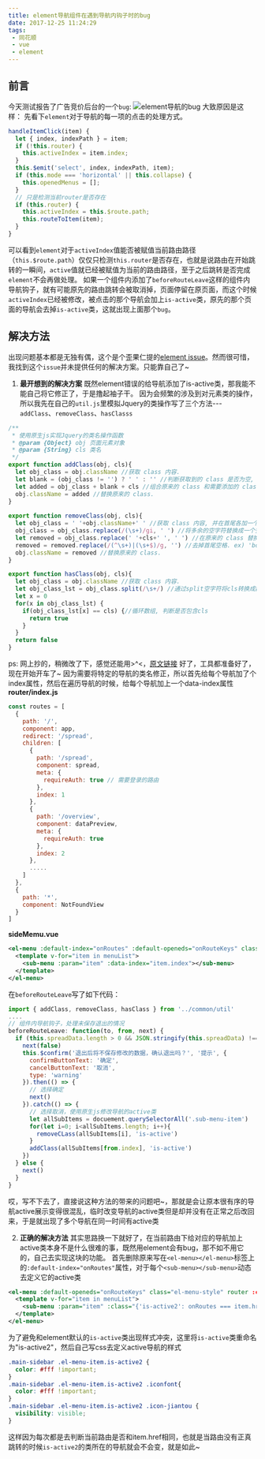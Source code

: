 ```yaml
---
title: element导航组件在遇到导航内钩子时的bug
date: 2017-12-25 11:24:29
tags:
 - 同花顺
 - vue
 - element
---
```


## 前言
今天测试报告了广告竞价后台的一个`bug`:
![element导航的bug](https://fs.andylistudio.com/blog/2018_01_04/bug.png/default)
大致原因是这样：
先看下`element`对于导航的每一项的点击的处理方式。
```js
handleItemClick(item) {
  let { index, indexPath } = item;
  if (!this.router) {
    this.activeIndex = item.index;
  }
  this.$emit('select', index, indexPath, item);
  if (this.mode === 'horizontal' || this.collapse) {
    this.openedMenus = [];
  }
  // 只是检测当前router是否存在
  if (this.router) {
    this.activeIndex = this.$route.path;
    this.routeToItem(item);
  }
}
```
可以看到`element`对于`activeIndex`值能否被赋值当前路由路径（`this.$route.path`）仅仅只检测`this.router`是否存在，也就是说路由在开始跳转的一瞬间，`active`值就已经被赋值为当前的路由路径，至于之后跳转是否完成`element`不会再做处理。
如果一个组件内添加了`beforeRouteLeave`这样的组件内导航钩子，就有可能原先的路由跳转会被取消掉，页面停留在原页面，而这个时候`activeIndex`已经被修改，被点击的那个导航会加上`is-active`类，原先的那个页面的导航会去掉`is-active`类，这就出现上面那个`bug`。

## 解决方法
出现问题基本都是无独有偶，这个是个歪果仁提的[element issue](https://github.com/ElemeFE/element/issues/8229)。然而很可惜，我找到这个`issue`并未提供任何的解决方案。只能靠自己了~

1. **最开想到的解决方案**
既然element错误的给导航添加了is-active类，那我能不能自己将它修正了，于是撸起袖子干。
因为会频繁的涉及到对元素类的操作，所以我先在自己的`util.js`里模拟Jquery的类操作写了三个方法---`addClass`、`removeClass`、`hasClasss`
  ```js
  /**
   * 使用原生js实现Jquery的类名操作函数
   * @param {Object} obj 页面元素对象
   * @param {String} cls 类名
   */
  export function addClass(obj, cls){
    let obj_class = obj.className //获取 class 内容.
    let blank = (obj_class != '') ? ' ' : '' //判断获取到的 class 是否为空, 如果不为空在前面加个'空格'.
    let added = obj_class + blank + cls //组合原来的 class 和需要添加的 class.
    obj.className = added //替换原来的 class.
  }
     
  export function removeClass(obj, cls){
    let obj_class = ' '+obj.className+' ' //获取 class 内容, 并在首尾各加一个空格. ex) 'abc    bcd' -> ' abc    bcd '
    obj_class = obj_class.replace(/(\s+)/gi, ' ') //将多余的空字符替换成一个空格. ex) ' abc    bcd ' -> ' abc bcd '
    let removed = obj_class.replace(' '+cls+' ', ' ') //在原来的 class 替换掉首尾加了空格的 class. ex) ' abc bcd ' -> 'bcd '
    removed = removed.replace(/(^\s+)|(\s+$)/g, '') //去掉首尾空格. ex) 'bcd ' -> 'bcd'
    obj.className = removed //替换原来的 class.
  }

  export function hasClass(obj, cls){
    let obj_class = obj.className //获取 class 内容.
    let obj_class_lst = obj_class.split(/\s+/) //通过split空字符将cls转换成数组.
    let x = 0
    for(x in obj_class_lst) {
      if(obj_class_lst[x] == cls) {//循环数组, 判断是否包含cls
        return true
      }
    }
    return false
  }
  ```
  ps: 网上抄的，稍微改了下，感觉还能用>^<，[原文链接](https://www.cnblogs.com/WhiteHorseIsNotHorse/p/6381520.html)
  好了，工具都准备好了，现在开始开车了~
  因为需要将特定的导航的类名修正，所以首先给每个导航加了个index属性，然后在遍历导航的时候，给每个导航加上一个data-index属性
  **router/index.js**
  ```js
  const routes = [
    {
      path: '/',
      component: app,
      redirect: '/spread',
      children: [
        {
          path: '/spread',
          component: spread,
          meta: {
            requireAuth: true // 需要登录的路由
          },
          index: 1
        },
        {
          path: '/overview',
          component: dataPreview,
          meta: {
            requireAuth: true
          },
          index: 2
        },
        .....
      ]
    },
    {
      path: '*',
      component: NotFoundView
    }
  ]
  ```
  **sideMemu.vue**
  ```xml
  <el-menu :default-index="onRoutes" :default-openeds="onRouteKeys" class="el-menu-style" router :collapse="sidebar.collapsed && !device.isMobile" @select="handleSelect">
    <template v-for="item in menuList">
      <sub-menu :param="item" :data-index="item.index"></sub-menu>
    </template>
  </el-menu>
  ```
  在`beforeRouteLeave`写了如下代码：
  ```js
  import { addClass, removeClass, hasClass } from '../common/util' 
  ....
  // 组件内导航钩子，处理未保存退出的情况
  beforeRouteLeave: function(to, from, next) {
    if (this.spreadData.length > 0 && JSON.stringify(this.spreadData) !== this.oldSpreadData && !this.hasSubmit) {
      next(false)
      this.$confirm('退出后将不保存修改的数据，确认退出吗？', '提示', {
        confirmButtonText: '确定',
        cancelButtonText: '取消',
        type: 'warning'
      }).then(() => {
        // 选择确定
        next()
      }).catch(() => {
        // 选择取消，使用原生js修改导航的active类
        let allSubItems = docuement.querySelectorAll('.sub-menu-item')
        for(let i=0; i<allSubItems.length; i++){
          removeCLass(allSubItems[i], 'is-active')
        }
        addClass(allSubItems[from.index], 'is-active')
      })
    } else {
      next()
    }
  }
  ```
  哎，写不下去了，直接说这种方法的带来的问题吧~，那就是会让原本很有序的导航active展示变得很混乱，临时改变导航的active类但是却并没有在正常之后改回来，于是就出现了多个导航在同一时间有active类

2. **正确的解决方法**
  其实思路换一下就好了，在当前路由下给对应的导航加上active类本身不是什么很难的事，既然用element会有bug，那不如不用它的，自己去实现这块的功能。
  首先删除原来写在`<el-menu></el-menu>`标签上的`:default-index="onRoutes"`属性，对于每个`<sub-menu></sub-menu>`动态去定义它的active类
  ```xml
  <el-menu :default-openeds="onRouteKeys" class="el-menu-style" router :collapse="sidebar.collapsed && !device.isMobile" @select="handleSelect">
    <template v-for="item in menuList">
      <sub-menu :param="item" :class="{'is-active2': onRoutes === item.href}"></sub-menu>
    </template>
  </el-menu>
  ```
  为了避免和element默认的`is-active`类出现样式冲突，这里将`is-active`类重命名为"is-active2"，然后自己写css去定义active导航的样式
  ```css
  .main-sidebar .el-menu-item.is-active2 {
    color: #fff !important;
  }
  .main-sidebar .el-menu-item.is-active2 .iconfont{
    color: #fff !important;
  }
  .main-sidebar .el-menu-item.is-active2 .icon-jiantou {
    visibility: visible;
  }
  ```
  这样因为每次都是去判断当前路由是否和item.href相同，也就是当路由没有正真跳转的时候`is-active2`的类所在的导航就会不会变，就是如此~
